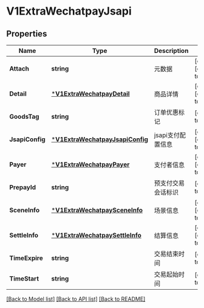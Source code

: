 # V1ExtraWechatpayJsapi

## Properties
Name | Type | Description | Notes
------------ | ------------- | ------------- | -------------
**Attach** | **string** | 元数据 | [optional] [default to null]
**Detail** | [***V1ExtraWechatpayDetail**](v1ExtraWechatpayDetail.md) | 商品详情 | [optional] [default to null]
**GoodsTag** | **string** | 订单优惠标记 | [default to null]
**JsapiConfig** | [***V1ExtraWechatpayJsapiConfig**](v1ExtraWechatpayJsapiConfig.md) | jsapi支付配置信息 | [optional] [default to null]
**Payer** | [***V1ExtraWechatpayPayer**](v1ExtraWechatpayPayer.md) | 支付者信息 | [optional] [default to null]
**PrepayId** | **string** | 预支付交易会话标识 | [default to null]
**SceneInfo** | [***V1ExtraWechatpaySceneInfo**](v1ExtraWechatpaySceneInfo.md) | 场景信息 | [optional] [default to null]
**SettleInfo** | [***V1ExtraWechatpaySettleInfo**](v1ExtraWechatpaySettleInfo.md) | 结算信息 | [optional] [default to null]
**TimeExpire** | **string** | 交易结束时间 | [default to null]
**TimeStart** | **string** | 交易起始时间 | [default to null]

[[Back to Model list]](../README.md#documentation-for-models) [[Back to API list]](../README.md#documentation-for-api-endpoints) [[Back to README]](../README.md)


